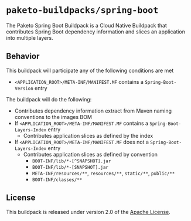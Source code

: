# `paketo-buildpacks/spring-boot`
The Paketo Spring Boot Buildpack is a Cloud Native Buildpack that contributes Spring Boot dependency information and slices an application into multiple layers.

## Behavior
This buildpack will participate any of the following conditions are met

* `<APPLICATION_ROOT>/META-INF/MANIFEST.MF` contains a `Spring-Boot-Version` entry

The buildpack will do the following:

* Contributes dependency information extract from Maven naming conventions to the images BOM
* If `<APPLICATION_ROOT>/META-INF/MANIFEST.MF` contains a `Spring-Boot-Layers-Index` entry
  * Contributes application slices as defined by the index
* If `<APPLICATION_ROOT>/META-INF/MANIFEST.MF` does not a `Spring-Boot-Layers-Index` entry
  * Contributes application slices as defined by convention
    * `BOOT-INF/lib/*-[^SNAPSHOT].jar`
    * `BOOT-INF/lib/*-[SNAPSHOT].jar`
    * `META-INF/resources/**`, `resources/**`, `static/**`, `public/**`
    * `BOOT-INF/classes/**`

## License
This buildpack is released under version 2.0 of the [Apache License][a].

[a]: http://www.apache.org/licenses/LICENSE-2.0
